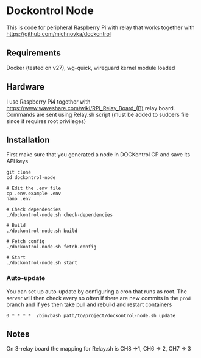 # Dockontrol Node

This is code for peripheral Raspberry Pi with relay that works together with https://github.com/michnovka/dockontrol

## Requirements

Docker (tested on v27), wg-quick, wireguard kernel module loaded

## Hardware

I use Raspberry Pi4 together with https://www.waveshare.com/wiki/RPi_Relay_Board_(B) relay board. Commands are sent using Relay.sh script (must be added to sudoers file since it requires root privileges)

## Installation

First make sure that you generated a node in DOCKontrol CP and save its API keys

```
git clone
cd dockontrol-node

# Edit the .env file
cp .env.example .env
nano .env

# Check dependencies
./dockontrol-node.sh check-dependencies

# Build
./dockontrol-node.sh build

# Fetch config
./dockontrol-node.sh fetch-config

# Start
./dockontrol-node.sh start
```


### Auto-update

You can set up auto-update by configuring a cron that runs as root.
The server will then check every so often if there are new commits in the `prod` branch and if yes
then take pull and rebuild and restart containers

```crontab
0 * * * *  /bin/bash path/to/project/dockontrol-node.sh update
```

## Notes

On 3-relay board the mapping for Relay.sh is CH8 ->1, CH6 -> 2, CH7 -> 3